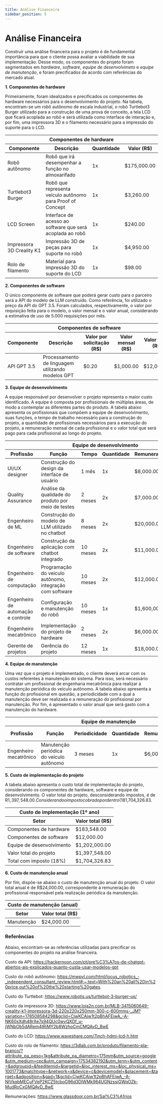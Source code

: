 ```yaml
---
title: Análise Financeira
sidebar_position: 5
---
```

# Análise Financeira

Construir uma análise financeira para o projeto é de fundamental importância para que o cliente possa avaliar a viabilidade de sua implementação. Desse modo, os componentes do projeto foram segmentados em *hardware*, *software*, *equipe de desenvolvimeto* e *equipe de manutenção*, e foram precificados de acordo com referências do mercado atual. 

**1. Componentes de hardware**

Primeiramente, foram idealizados e precificados os componentes de hardware necessários para o desenvolvimento do projeto. Na tabela, encontram-se um robô autônomo de escala industrial, o robô Turtlebot3 Burger utilizado para a construção de uma prova de conceito, a tela LCD que ficará acoplada ao robô e será utilizada como interface de interação e, por fim, uma impressora 3D e o filamento necessário para a impressão do suporte para o LCD.

<table>
  <thead>
    <tr>
      <th colSpan="4">Componentes de hardware</th>
    </tr>
    <tr>
      <th>Componente</th>
      <th>Descrição</th>
      <th>Quantidade</th>
      <th>Valor (R$)</th>
    </tr>
  </thead>
  <tbody>
    <tr>
      <td>Robô autônomo</td>
      <td>Robô que irá desempenhar a função no almoxarifado</td>
      <td>1x</td>
      <td>$175,000.00</td>
    </tr>
    <tr>
      <td>Turtlebot3 Burger</td>
      <td>Robô que representa veículo autônomo para Proof of Concept</td>
      <td>1x</td>
      <td>$3,260.00</td>
    </tr>
    <tr>
      <td>LCD Screen</td>
      <td>Interface de acesso ao software que será acoplada ao robô</td>
      <td>1x</td>
      <td>$240.00</td>
    </tr>
    <tr>
      <td>Impressora 3D Creality K1</td>
      <td>Impressão 3D de peças para suporte no robô</td>
      <td>1x</td>
      <td>$4,950.00</td>
    </tr>
    <tr>
      <td>Rolo de filamento</td>
      <td>Material para impressão 3D do suporte do LCD</td>
      <td>1x</td>
      <td>$98.00</td>
    </tr>
  </tbody>
</table>

**2. Componentes de software**

O único componente de software que poderá gerar custo para o parceiro será a API do modelo de LLM construído. Como referência, foi utilizado o preço da API do GPT 3.5. Foram calculados, respectivamente, o valor por requisição feita para o modelo, o valor mensal e o valor anual, considerando a estimativa de uso de 5.000 requisições por mês.

<table>
  <thead>
    <tr>
      <th colSpan="5">Componentes de software</th>
    </tr>
    <tr>
      <th>Componente</th>
      <th>Descrição</th>
      <th>Valor por solicitação (R$)</th>
      <th>Valor mensal (R$)</th>
      <th>Valor anual (R$)</th>
    </tr>
  </thead>
  <tbody>
    <tr>
      <td>API GPT 3.5</td>
      <td>Processamento de linguagem utilizando modelos GPT</td>
      <td>$0.20</td>
      <td>$1,000.00</td>
      <td>$12,000.00</td>
    </tr>
  </tbody>
</table>

**3. Equipe de desenvolvimento**

A equipe responsável por desenvolver o projeto representa o maior custo identificado. A equipe é composta por profissionais de múltiplas áreas, de modo a contemplar as diferentes partes do produto. A tabela abaixo apresenta os profissionais que compõem a equipe de desenvolvimento, suas funções, o tempo de trabalho necessário para a construção do projeto, a quantidade de profissionais necessários para a execução do projeto, a remuneração mensal de cada profissional e o valor total que será pago para cada profissional ao longo do projeto.

<table>
  <thead>
    <tr>
      <th colSpan="6">Equipe de desenvolvimento</th>
    </tr>
    <tr>
      <th>Profissão</th>
      <th>Função</th>
      <th>Tempo</th>
      <th>Quantidade</th>
      <th>Remuneração</th>
      <th>Total (R$)</th>
    </tr>
  </thead>
  <tbody>
    <tr>
      <td>UI/UX designer</td>
      <td>Construção do design da interface de usuário</td>
      <td>1 mês</td>
      <td>1x</td>
      <td>$8,000.00</td>
      <td>$8,000.00</td>
    </tr>
    <tr>
      <td>Quality Assurance</td>
      <td>Análise da qualidade do produto por meio de testes</td>
      <td>2 meses</td>
      <td>2x</td>
      <td>$7,000.00</td>
      <td>$14,000.00</td>
    </tr>
    <tr>
      <td>Engenheiro de ML</td>
      <td>Construção do modelo de LLM utilizado no chatbot</td>
      <td>8 meses</td>
      <td>2x</td>
      <td>$20,000.00</td>
      <td>$320,000.00</td>
    </tr>
    <tr>
      <td>Engenheiro de software</td>
      <td>Construção da aplicação com chatbot integrado</td>
      <td>10 meses</td>
      <td>2x</td>
      <td>$11,000.00</td>
      <td>$220,000.00</td>
    </tr>
    <tr>
      <td>Engenheiro de computação</td>
      <td>Programação do veículo autônomo, integração com software</td>
      <td>10 meses</td>
      <td>2x</td>
      <td>$12,000.00</td>
      <td>$240,000.00</td>
    </tr>
    <tr>
      <td>Engenheiro de automação e controle</td>
      <td>Configuração e manutenção do robô</td>
      <td>10 meses</td>
      <td>1x</td>
      <td>$1,600,000</td>
      <td>$160,000.00</td>
    </tr>
    <tr>
      <td>Engenheiro mecatrônico</td>
      <td>Implementação do projeto de hardware</td>
      <td>2 meses</td>
      <td>2x</td>
      <td>$6,000.00</td>
      <td>$24,000.00</td>
    </tr>
    <tr>
      <td>Gerente de projetos</td>
      <td>Gerência do projeto</td>
      <td>12 meses</td>
      <td>1x</td>
      <td>$18,000.00</td>
      <td>$216,000.00</td>
    </tr>
  </tbody>
</table>

**4. Equipe de manutenção**

Uma vez que o projeto é implementado, o cliente deverá arcar com os custos referentes à manutenção do sistema. Para isso, será necessário contratar um profissional de engenharia mecatrônica para realizar a manutenção periódica do veículo autônomo. A tabela abaixo apresenta a função do profissional em questão, a periodicidade com a qual a manutenção deve ser realizada e a remuneração do profissional por manutenção. Por fim, é apresentado o valor anual que será gasto com a manutenção do hardware.

<table>
  <thead>
    <tr>
      <th colSpan="6">Equipe de manutenção</th>
    </tr>
    <tr>
      <th>Profissão</th>
      <th>Função</th>
      <th>Periodicidade</th>
      <th>Quantidade</th>
      <th>Remuneração</th>
      <th>Total anual (R$)</th>
    </tr>
  </thead>
  <tbody>
    <tr>
      <td>Engenheiro mecatrônico</td>
      <td>Manutenção periódica do veículo autônomo</td>
      <td>3 meses</td>
      <td>1x</td>
      <td>$6,000.00</td>
      <td>$24,000.00</td>
    </tr>
  </tbody>
</table>

**5. Custo de implementação do projeto**

A tabela abaixo apresenta o custo total de implementação do projeto, considerando os componentes de hardware, software e equipe de desenvolvimento. O valor total do projeto, desconsiderando impostos, é de R$1,397,548.00. Considerando o imposto cobrado por dentro (18%), o valor total do projeto passa a ser de R$1,704,326.83.

<table>
  <thead>
    <tr>
      <th colSpan="2">Custo de implementação (1º ano)</th>
    </tr>
    <tr>
      <th>Setor</th>
      <th>Valor total (R$)</th>
    </tr>
  </thead>
  <tbody>
    <tr>
      <td>Componentes de hardware</td>
      <td>$183,548.00</td>
    </tr>
    <tr>
      <td>Componentes de software</td>
      <td>$12,000.00</td>
    </tr>
    <tr>
      <td>Equipe de desenvolvimento</td>
      <td>$1,202,000.00</td>
    </tr>
    <tr>
      <td>Valor total do projeto</td>
      <td>$1,397,548.00</td>
    </tr>
    <tr>
      <td>Total com imposto (18%)</td>
      <td>$1,704,326.83</td>
    </tr>
  </tbody>
</table>

**6. Custo de manutenção anual**

Por fim, dispõe-se abaixo o custo de manutenção anual do projeto. O valor total anual é de R$24,000.00, correspondente à remuneração do profissional responsável pela realização periódica da manutenção.

<table>
  <thead>
    <tr>
      <th colSpan="2">Custo de manutenção (anual)</th>
    </tr>
    <tr>
      <th>Setor</th>
      <th>Valor total (R$)</th>
    </tr>
  </thead>
  <tbody>
    <tr>
      <td>Manutenção</td>
      <td>$24,000.00</td>
    </tr>
  </tbody>
</table>


### Referências

Abaixo, encontram-se as referências utilizadas para precificar os componentes do projeto na análise financeira.

Custo da API: https://hackernoon.com/pt/pre%C3%A7os-de-chatgpt-abertos-ais-explicados-quanto-custa-usar-modelos-gpt

Custo do robô autônomo: https://mwpvl.com/html/locus_robotics_-_independent_consultant_review.html#:~:text=With%20an%20all%2Din%20price,out%20of%20the%20starting%20gates.

Custo do Turtlebot: https://www.robotis.us/turtlebot-3-burger-us/

Custo da impressora 3D: https://www.loja2n.com.br/MLB-3415060649-creality-k1-impressora-3d-220x220x250mm-300-c-600mms-_JM?variation=178508584298&gclid=CjwKCAjw1t2pBhAFEiwA_-A-NK60xXdh48rXe7s94QUc0wvQXDf_u-jWNbOb5dARem4tRiMY2b8WzhoCmCMQAvD_BwE

Custo do LCD: https://www.waveshare.com/7inch-hdmi-lcd-h.htm

Custo do rolo de filamento: https://3dlab.com.br/produto/filamento-pla-branco/?attribute_pa_peso=1kg&attribute_pa_diametro=175mm&utm_source=google&utm_medium=cpc&utm_campaign=17534382192&utm_term=&utm_content=&adgroupid=&feeditemid=&targetid=&loc_interest_ms=&loc_physical_ms=1001773&matchtype=&network=x&device=c&devicemodel=&placement=&target=&adposition=&gad=1&gclid=CjwKCAjw1t2pBhAFEiwA_-A-NIVkqbMECuFVeP2KCZ5tcboG96d3DlWMk964UGNzssiGWqOZk-MudRoCxGMQAvD_BwE

Remunerações: https://www.glassdoor.com.br/Sal%C3%A1rios